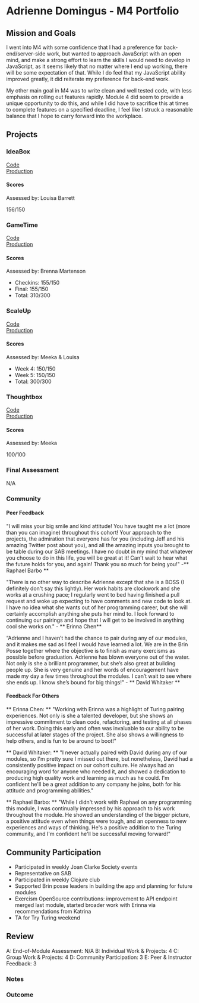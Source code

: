 # Adrienne Domingus - M4 Portfolio

## Mission and Goals

I went into M4 with some confidence that I had a preference for back-end/server-side work, but wanted to approach JavaScript with an open mind, and make a strong effort to learn the skills I would need to develop in JavaScript, as it seems likely that no matter where I end up working, there will be some expectation of that. While I do feel that my JavaScript ability improved greatly, it did reiterate my preference for back-end work.

My other main goal in M4 was to write clean and well tested code, with less emphasis on rolling out features rapidly. Module 4 did seem to provide a unique opportunity to do this, and while I did have to sacrifice this at times to complete features on a specified deadline, I feel like I struck a reasonable balance that I hope to carry forward into the workplace.

## Projects

### IdeaBox
[Code](https://github.com/adriennedomingus/idea_box)  
[Production](http://adriennedomingus-ideabox.herokuapp.com/)

#### Scores  

Assessed by: Louisa Barrett

156/150

### GameTime
[Code](https://github.com/adriennedomingus/bubble_bobble/)  
[Production](http://bubble-bobble-redux.herokuapp.com/)

#### Scores
Assessed by: Brenna Martenson

* Checkins: 155/150  
* Final: 155/150
* Total: 310/300

### ScaleUp
[Code](https://github.com/adriennedomingus/wadoe_api)  
[Production](https://wadoe-api.herokuapp.com/)

#### Scores  

Assessed by: Meeka & Louisa

* Week 4: 150/150
* Week 5: 150/150
* Total: 300/300

### Thoughtbox

[Code](https://github.com/adriennedomingus/thoughtbox)  
[Production](http://ald-thoughtbox.herokuapp.com/)

#### Scores  
Assessed by: Meeka

100/100

### Final Assessment

N/A

### Community

#### Peer Feedback

"I will miss your big smile and kind attitude! You have taught me a lot (more than you can imagine) throughout this cohort! Your approach to the projects, the admiration that everyone has for you (including Jeff and his amazing Twitter post about you), and all the amazing inputs you brought to be table during our SAB meetings. I have no doubt in my mind that whatever you choose to do in this life, you will be great at it! Can't wait to hear what the future holds for you, and again! Thank you so much for being you!" -** Raphael Barbo **

"There is no other way to describe Adrienne except that she is a BOSS (I definitely don't say this lightly). Her work habits are clockwork and she works at a crushing pace; I regularly went to bed having finished a pull request and woke up expecting to have comments and new code to look at. I have no idea what she wants out of her programming career, but she will certainly accomplish anything she puts her mind to. I look forward to continuing our pairings and hope that I will get to be involved in anything cool she works on." - ** Erinna Chen**

“Adrienne and I haven’t had the chance to pair during any of our modules, and it makes me sad as I feel I would have learned a lot.  We are in the Brin Posse together where the objective is to finish as many exercisms as possible before graduation.  Adrienne has blown everyone out of the water.  Not only is she a brilliant programmer, but she’s also great at building people up.  She is very genuine and her words of encouragement have made my day a few times throughout the modules.  I can’t wait to see where she ends up.  I know she’s bound for big things!" - ** David Whitaker **

#### Feedback For Others

** Erinna Chen: ** "Working with Erinna was a highlight of Turing pairing experiences. Not only is she a talented developer, but she shows an impressive commitment to clean code, refactoring, and testing at all phases of her work. Doing this early and often was invaluable to our ability to be successful at later stages of the project. She also shows a willingness to help others, and is fun to be around to boot!"

** David Whitaker: ** "I never actually paired with David during any of our modules, so I'm pretty sure I missed out there, but nonetheless, David had a consistently positive impact on our cohort culture. He always had an encouraging word for anyone who needed it, and showed a dedication to producing high quality work and learning as much as he could. I'm confident he'll be a great addition to any company he joins, both for his attitude and programming abilities."

** Raphael Barbo: ** "While I didn't work with Raphael on any programming this module, I was continually impressed by his approach to his work throughout the module. He showed an understanding of the bigger picture, a positive attitude even when things were tough, and an openness to new experiences and ways of thinking. He's a positive addition to the Turing community, and I'm confident he'll be successful moving forward!"


## Community Participation

* Participated in weekly Joan Clarke Society events
* Representative on SAB
* Participated in weekly Clojure club
* Supported Brin posse leaders in building the app and planning for future modules
* Exercism OpenSource contributions: improvement to API endpoint merged last module, started broader work with Erinna via recommendations from Katrina
* TA for Try Turing weekend

## Review

A: End-of-Module Assessment: N/A
B: Individual Work & Projects: 4
C: Group Work & Projects: 4
D: Community Participation: 3
E: Peer & Instructor Feedback: 3

### Notes

### Outcome

